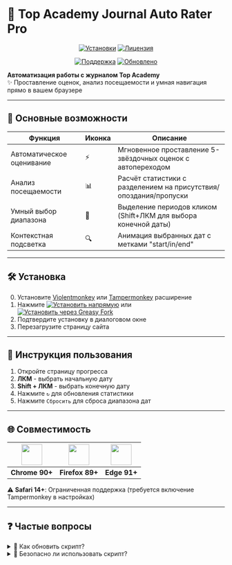 # 🚀 Top Academy Journal Auto Rater Pro

<div align="center">

[![Установки](https://img.shields.io/greasyfork/dt/534433?label=УСТАНОВКИ&color=2ed573&style=for-the-badge)](https://greasyfork.org/ru/scripts/534433)
[![Лицензия](https://img.shields.io/badge/ЛИЦЕНЗИЯ-MIT-ff69b4?style=for-the-badge)](LICENSE)

</div>

<div align="center">

[![Поддержка](https://img.shields.io/badge/Telegram-чат_поддержки-0088cc?style=flat-square&logo=telegram)](https://t.me/Rodion2060)
[![Обновлено](https://img.shields.io/github/last-commit/Worton1720/TopAcademyJournalAutoRaterPro?color=9cf&label=ОБНОВЛЕНО&style=flat-square)](https://github.com/Worton1720/TopAcademyJournalAutoRaterPro/commits)

</div>

**Автоматизация работы с журналом Top Academy**  
✨ Проставление оценок, анализ посещаемости и умная навигация прямо в вашем браузере

---

## 🎯 Основные возможности

| Функция                   | Иконка | Описание                                                          |
| ------------------------- | ------ | ----------------------------------------------------------------- |
| Автоматическое оценивание | ⚡     | Мгновенное проставление 5-звёздочных оценок с автопереходом       |
| Анализ посещаемости       | 📊     | Расчёт статистики с разделением на присутствия/опоздания/пропуски |
| Умный выбор диапазона     | 🎯     | Выделение периодов кликом (Shift+ЛКМ для выбора конечной даты)    |
| Контекстная подсветка     | 🔍     | Анимация выбранных дат с метками "start/in/end"                   |

---

## 🛠 Установка

0. Установите [Violentmonkey](https://violentmonkey.github.io/get-it/) или [Tampermonkey](https://www.tampermonkey.net/index.php) расширение
1. Нажмите [![Установить напрямую](https://img.shields.io/badge/напрямую-Установить-green?style=for-the-badge&logo=greasemonkey)](https://raw.githubusercontent.com/Worton1720/TopAcademyJournalAutoRaterPro/blob/main/top-academy-rater.user.js) или [![Установить через Greasy Fork](https://img.shields.io/badge/Greasy_Fork-Установить-green?style=for-the-badge&logo=greasemonkey)](https://greasyfork.org/ru/scripts/534433-top-academy-journal-auto-rater-pro)
2. Подтвердите установку в диалоговом окне
3. Перезагрузите страницу сайта

---

## 📖 Инструкция пользования

1. Откройте страницу прогресса
2. **ЛКМ** - выбрать начальную дату
3. **Shift + ЛКМ** - выбрать конечную дату
4. Нажмите `↻` для обновления статистики
5. Нажмите `Сбросить` для сброса диапазона дат

---

## 🌐 Совместимость

| <img src="https://img.icons8.com/color/48/chrome--v1.png" width="48" height="48"> | <img src="https://img.icons8.com/color/48/firefox.png" width="48" height="48"> | <img src="https://images.icon-icons.com/2552/PNG/512/edge_browser_logo_icon_152998.png" width="48" height="48"> |
| --------------------------------------------------------------------------------- | ------------------------------------------------------------------------------ | --------------------------------------------------------------------------------------------------------------- |
| **Chrome 90+**                                                                    | **Firefox 89+**                                                                | **Edge 91+**                                                                                                    |

⚠️ **Safari 14+**: Ограниченная поддержка (требуется включение Tampermonkey в настройках)

---

## ❓ Частые вопросы

<details>
<summary>📌 Как обновить скрипт?</summary>

1. Откройте панель Tampermonkey
2. Нажмите иконку 🔄 рядом с названием скрипта
3. Перезагрузите страницу журнала
</details>

<details>
<summary>🔐 Безопасно ли использовать скрипт?</summary>

✅ Скрипт работает только в рамках вашего браузера и **не**:

- Собирает личные данные
- Взаимодействует с внешними серверами
- Модифицирует системные файлы
</details>
